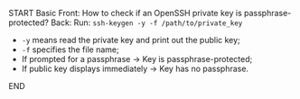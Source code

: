 START
Basic
Front: 
How to check if an OpenSSH private key is passphrase-protected?
Back: 
Run: `ssh-keygen -y -f /path/to/private_key`
- `-y` means read the private key and print out the public key;
- `-f` specifies the file name;
- If prompted for a passphrase → Key is passphrase-protected;
- If public key displays immediately → Key has no passphrase.
<!--ID: 1745497011232-->
END
